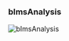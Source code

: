 ### bImsAnalysis



![bImsAnalysis](https://github.com/betulkarabudakk/bImsAnalysis/bImsAnalysis.png)
